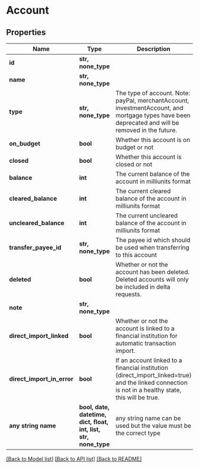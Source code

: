# Account


## Properties
Name | Type | Description | Notes
------------ | ------------- | ------------- | -------------
**id** | **str, none_type** |  | 
**name** | **str, none_type** |  | 
**type** | **str, none_type** | The type of account. Note: payPal, merchantAccount, investmentAccount, and mortgage types have been deprecated and will be removed in the future. | 
**on_budget** | **bool** | Whether this account is on budget or not | 
**closed** | **bool** | Whether this account is closed or not | 
**balance** | **int** | The current balance of the account in milliunits format | 
**cleared_balance** | **int** | The current cleared balance of the account in milliunits format | 
**uncleared_balance** | **int** | The current uncleared balance of the account in milliunits format | 
**transfer_payee_id** | **str, none_type** | The payee id which should be used when transferring to this account | 
**deleted** | **bool** | Whether or not the account has been deleted.  Deleted accounts will only be included in delta requests. | 
**note** | **str, none_type** |  | [optional] 
**direct_import_linked** | **bool** | Whether or not the account is linked to a financial institution for automatic transaction import. | [optional] 
**direct_import_in_error** | **bool** | If an account linked to a financial institution (direct_import_linked&#x3D;true) and the linked connection is not in a healthy state, this will be true. | [optional] 
**any string name** | **bool, date, datetime, dict, float, int, list, str, none_type** | any string name can be used but the value must be the correct type | [optional]

[[Back to Model list]](../README.md#documentation-for-models) [[Back to API list]](../README.md#documentation-for-api-endpoints) [[Back to README]](../README.md)


